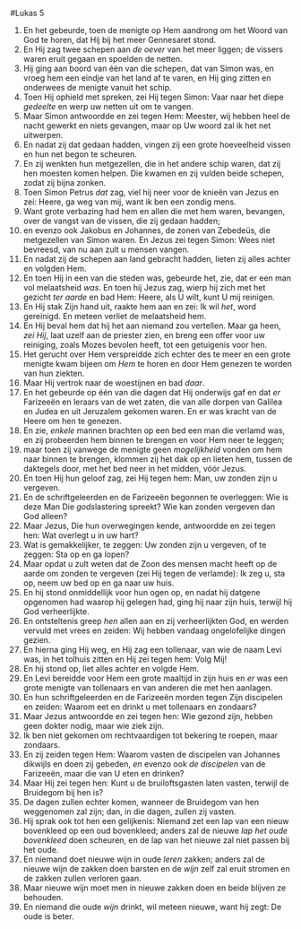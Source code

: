 #Lukas 5
1. En het gebeurde, toen de menigte op Hem aandrong om het Woord van God te horen, dat Hij bij het meer Gennesaret stond.
2. En Hij zag twee schepen aan *de oever* van het meer liggen; de vissers waren eruit gegaan en spoelden de netten.
3. Hij ging aan boord van één van die schepen, dat van Simon was, en vroeg hem een eindje van het land af te varen, en Hij ging zitten en onderwees de menigte vanuit het schip.
4. Toen Hij ophield met spreken, zei Hij tegen Simon: Vaar naar het diepe *gedeelte* en werp uw netten uit om te vangen.
5. Maar Simon antwoordde en zei tegen Hem: Meester, wij hebben heel de nacht gewerkt en niets gevangen, maar op Uw woord zal ik het net uitwerpen.
6. En nadat zij dat gedaan hadden, vingen zij een grote hoeveelheid vissen en hun net begon te scheuren.
7. En zij wenkten hun metgezellen, die in het andere schip waren, dat zij hen moesten komen helpen. Die kwamen en zij vulden beide schepen, zodat zij bijna zonken.
8. Toen Simon Petrus *dat* zag, viel hij neer voor de knieën van Jezus en zei: Heere, ga weg van mij, want ik ben een zondig mens.
9. Want grote verbazing had hem en allen die met hem waren, bevangen, over de vangst van de vissen, die zij gedaan hadden;
10. en evenzo ook Jakobus en Johannes, de zonen van Zebedeüs, die metgezellen van Simon waren. En Jezus zei tegen Simon: Wees niet bevreesd, van nu aan zult u mensen vangen.
11. En nadat zij de schepen aan land gebracht hadden, lieten zij alles achter en volgden Hem.
12. En toen Hij in een van die steden was, gebeurde het, zie, dat er een man vol melaatsheid *was*. En toen hij Jezus zag, wierp hij zich met het gezicht *ter aarde* en bad Hem: Heere, als U wilt, kunt U mij reinigen.
13. En Hij stak Zijn hand uit, raakte hem aan en zei: Ik wil *het*, word gereinigd. En meteen verliet de melaatsheid hem.
14. En Hij beval hem dat hij het aan niemand zou vertellen. Maar ga heen, *zei Hij*, laat uzelf aan de priester zien, en breng een offer voor uw reiniging, zoals Mozes bevolen heeft, tot een getuigenis voor hen.
15. Het gerucht over Hem verspreidde zich echter des te meer en een grote menigte kwam bijeen om *Hem* te horen en door Hem genezen te worden van hun ziekten.
16. Maar Hij vertrok naar de woestijnen en bad *daar*.
17. En het gebeurde op één van die dagen dat Hij onderwijs gaf en dat *er* Farizeeën en leraars van de wet zaten, die van alle dorpen van Galilea en Judea en uit Jeruzalem gekomen waren. En er was kracht van de Heere om hen te genezen.
18. En zie, *enkele* mannen brachten op een bed een man die verlamd was, en zij probeerden hem binnen te brengen en voor Hem neer te leggen;
19. maar toen zij vanwege de menigte geen *mogelijkheid* vonden om hem naar binnen te brengen, klommen zij het dak op en lieten hem, tussen de daktegels door, met het bed neer in het midden, vóór Jezus.
20. En toen Hij hun geloof zag, zei Hij tegen hem: Man, uw zonden zijn u vergeven.
21. En de schriftgeleerden en de Farizeeën begonnen te overleggen: Wie is deze Man Die *gods*lastering spreekt? Wie kan zonden vergeven dan God alleen?
22. Maar Jezus, Die hun overwegingen kende, antwoordde en zei tegen hen: Wat overlegt u in uw hart?
23. Wat is gemakkelijker, te zeggen: Uw zonden zijn u vergeven, of te zeggen: Sta op en ga lopen?
24. Maar opdat u zult weten dat de Zoon des mensen macht heeft op de aarde om zonden te vergeven (zei Hij tegen de verlamde): Ik zeg u, sta op, neem uw bed op en ga naar uw huis.
25. En hij stond onmiddellijk voor hun ogen op, en nadat hij datgene opgenomen had waarop hij gelegen had, ging hij naar zijn huis, terwijl hij God verheerlijkte.
26. En ontsteltenis greep *hen* allen aan en zij verheerlijkten God, en werden vervuld met vrees en zeiden: Wij hebben vandaag ongelofelijke dingen gezien.
27. En hierna ging Hij weg, en Hij zag een tollenaar, van wie de naam Levi was, in het tolhuis zitten en Hij zei tegen hem: Volg Mij!
28. En hij stond op, liet alles achter en volgde Hem.
29. En Levi bereidde voor Hem een grote maaltijd in zijn huis en *er* was een grote menigte van tollenaars en van anderen die met hen aanlagen.
30. En hun schriftgeleerden en de Farizeeën morden tegen Zijn discipelen en zeiden: Waarom eet en drinkt u met tollenaars en zondaars?
31. Maar Jezus antwoordde en zei tegen hen: Wie gezond zijn, hebben geen dokter nodig, maar wie ziek zijn.
32. Ik ben niet gekomen om rechtvaardigen tot bekering te roepen, maar zondaars.
33. En zij zeiden tegen Hem: Waarom vasten de discipelen van Johannes dikwijls en doen zij gebeden, *en* evenzo ook *de discipelen* van de Farizeeën, maar die van U eten en drinken?
34. Maar Hij zei tegen hen: Kunt u de bruiloftsgasten laten vasten, terwijl de Bruidegom bij hen is?
35. De dagen zullen echter komen, wanneer de Bruidegom van hen weggenomen zal zijn; dan, in die dagen, zullen zij vasten.
36. Hij sprak ook tot hen een gelijkenis: Niemand zet een lap van een nieuw bovenkleed op een oud bovenkleed; anders zal de nieuwe *lap het oude bovenkleed* doen scheuren, en de lap van het nieuwe zal niet passen bij het oude.
37. En niemand doet nieuwe wijn in oude *leren* zakken; anders zal de nieuwe wijn de zakken doen barsten en de *wijn* zelf zal eruit stromen en de zakken zullen verloren gaan.
38. Maar nieuwe wijn moet men in nieuwe zakken doen en beide blijven ze behouden.
39. En niemand die oude *wijn* drinkt, wil meteen nieuwe, want hij zegt: De oude is beter.
